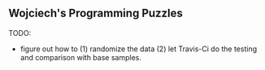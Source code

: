 Wojciech's Programming Puzzles
------------------------------

TODO:
- figure out how to (1) randomize the data (2) let Travis-Ci
  do the testing and comparison with base samples.
